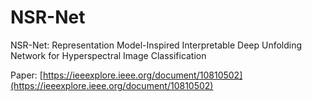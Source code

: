 # NSR-Net
NSR-Net: Representation Model-Inspired Interpretable Deep Unfolding Network for Hyperspectral Image Classification

Paper: [https://ieeexplore.ieee.org/document/10810502](https://ieeexplore.ieee.org/document/10810502)
